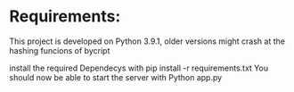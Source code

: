 # Requirements:
This project is developed on Python 3.9.1, older versions might crash at the hashing funcions of bycript

install the required Dependecys with pip install -r requirements.txt
You should now be able to start the server with Python app.py
